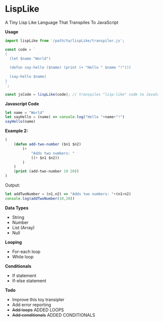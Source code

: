 # LispLike
A Tiny Lisp Like Language That Transpiles To JavaScript

**Usage**
```javascript
import lispLike from '/path/to/lispLike/transpiler.js';

const code = `
(
  (let $name "World")
  
  (defun say-hello ($name) (print (+ "Hello " $name "!")))
  
  (say-hello $name)
)
`;

const jsCode = lispLike(code); // transpiles "lisp-like" code to JavaScript code
```

**Javascript Code**
```javascript
let name = "World"
let sayHello = (name) => console.log("Hello "+name+"!")
sayHello(name)
```
**Example 2:**
```lisp
(
    (defun add-two-number ($n1 $n2)
        (+
            "Adds two numbers: "
            ((+ $n1 $n2))
        )
    )
    (print (add-two-number 10 20))
)
```
Output:
```javascript
let addTwoNumber = (n1,n2) => "Adds two numbers: "+(n1+n2)
console.log(addTwoNumber(10,20))
```
**Data Types**
* String
* Number
* List (Array)
* Null

**Looping**
* For-each loop
* While loop

**Conditionals**
* If statement
* If-else statement

**Todo**
* Improve this toy transipler
* Add error reporting
* ~~Add loops~~ ADDED LOOPS
* ~~Add conditionals~~ ADDED CONDITIONALS
